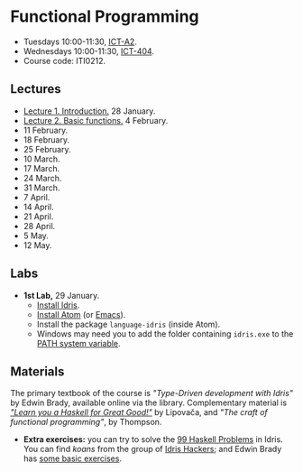 # Functional Programming

 * Tuesdays 10:00-11:30, [ICT-A2](https://goo.gl/maps/eXAW7u9dy3bHyxdE7).
 * Wednesdays 10:00-11:30, [ICT-404](https://goo.gl/maps/eXAW7u9dy3bHyxdE7).
 * Course code: ITI0212.

## Lectures

 * [Lecture 1. Introduction.](./FunctionalProgramming/lecture1.pdf) 28 January.
 * [Lecture 2. Basic functions.](https://www.ioc.ee/~pawel/lecture2.pdf) 4 February.
 * 11 February.
 * 18 February.
 * 25 February.
 * 10 March.
 * 17 March.
 * 24 March.
 * 31 March.
 * 7 April.
 * 14 April.
 * 21 April.
 * 28 April.
 * 5 May.
 * 12 May.

## Labs

 * **1st Lab,** 29 January.
   * [Install Idris](https://www.idris-lang.org/download/).
   * [Install Atom](https://atom.io/) (or [Emacs](https://github.com/idris-hackers/idris-mode)).
   * Install the package `language-idris` (inside Atom).
   * Windows may need you to add the folder containing `idris.exe` to the 
     [PATH system variable](https://www.google.com/search?hl=en&q=windows%20path%20environment%20variable).

## Materials

The primary textbook of the course is 
*"Type-Driven development with Idris"* by Edwin Brady, 
available online via the library. Complementary material is 
[*"Learn you a Haskell for Great Good!"*](http://learnyouahaskell.com/chapters) by Lipovača, and 
*"The craft of functional programming"*, by Thompson.

 * **Extra exercises:** you can try to solve the 
   [99 Haskell Problems](https://wiki.haskell.org/H-99:_Ninety-Nine_Haskell_Problems)
   in Idris. You can find *koans* from the group of [Idris Hackers](https://github.com/idris-hackers/idris-koans); 
   and Edwin Brady has [some basic exercises](https://www.idris-lang.org/kats-workshop/).
